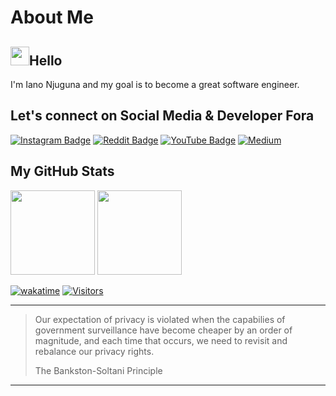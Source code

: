 # About Me

## <img src="https://raw.githubusercontent.com/iampavangandhi/iampavangandhi/master/gifs/Hi.gif" width="30px" height="30px">Hello

I'm Iano Njuguna and my goal is to become a great software engineer.

## Let's connect on Social Media & Developer Fora

[![Instagram Badge](https://img.shields.io/badge/Instagram-E4405F?style=for-the-badge&logo=instagram&logoColor=white)](https://www.instagram.com/ianonjuguna_/)
[![Reddit Badge](https://img.shields.io/badge/Reddit-FF4500?style=for-the-badge&logo=reddit&logoColor=white)](https://www.reddit.com/user/IanoChege)
[![YouTube Badge](https://img.shields.io/badge/YouTube-FF0000?style=for-the-badge&logo=youtube&logoColor=white)](https://www.youtube.com/channel/UCCm0F9CXBjKNc3aG0NdbqbA?sub_confirmation=1)
[![Medium](https://img.shields.io/badge/Medium-12100E?style=for-the-badge&logo=medium&logoColor=white)](https://medium.com/@IanoNjuguna)

## My GitHub Stats

<div>
  <img height="135px" src="https://github-readme-stats.vercel.app/api?username=IanoNjuguna&theme=nord&show_icons=true&hide_title=true&hide_border=true&hide_rank=true&include_all_commits=true&count_private=true&line_height=21">
  
  <img height="135px" src="https://github-readme-stats.vercel.app/api/top-langs/?username=IanoNjuguna&theme=nord&&hide_title=true&hide_border=true&layout=compact&langs_count=10">

</div>

[![wakatime](https://wakatime.com/badge/user/04d9ef08-6345-44d6-88a5-c4b7c8b0384e.svg)](https://wakatime.com/@04d9ef08-6345-44d6-88a5-c4b7c8b0384e)
[![Visitors](https://visitor-badge.glitch.me/badge?page_id=IanoNjuguna.IanoNjuguna)](https://github.com/IanoNjuguna)

***
> Our expectation of privacy is violated when the capabilies of government surveillance have become cheaper by an order of magnitude, and each time that occurs, we need to revisit and rebalance our privacy rights.
>
> The Bankston-Soltani Principle
***

<!--



-->
